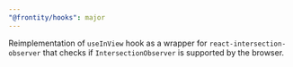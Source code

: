 ```yaml
---
"@frontity/hooks": major
---
```


Reimplementation of `useInView` hook as a wrapper for `react-intersection-observer` that checks if `IntersectionObserver` is supported by the browser.
